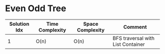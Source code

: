 # Even Odd Tree

| Solution Idx | Time Complexity | Space Complexity | Comment                           |
| ------------ | --------------- | ---------------- | --------------------------------- |
| 1            | O(n)            | O(n)             | BFS traversal with List Container |
